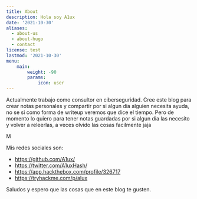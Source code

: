 ```yaml
---
title: About
description: Hola soy A1ux
date: '2021-10-30'
aliases:
  - about-us
  - about-hugo
  - contact
license: test
lastmod: '2021-10-30'
menu:
    main: 
        weight: -90
        params:
            icon: user
---
```


Actualmente trabajo como consultor en ciberseguridad. Cree este blog para crear notas personales y compartir por si algun dia alguien necesita ayuda, no se si como forma de writeup veremos que dice el tiempo. Pero de momento lo quiero para tener notas guardadas por si algun dia las necesito y volver a releerlas, a veces olvido las cosas facilmente jaja

M

Mis redes sociales son:

* https://github.com/A1ux/
* https://twitter.com/A1uxHash/
* https://app.hackthebox.com/profile/326717
* https://tryhackme.com/p/alux

Saludos y espero que las cosas que en este blog te gusten.
